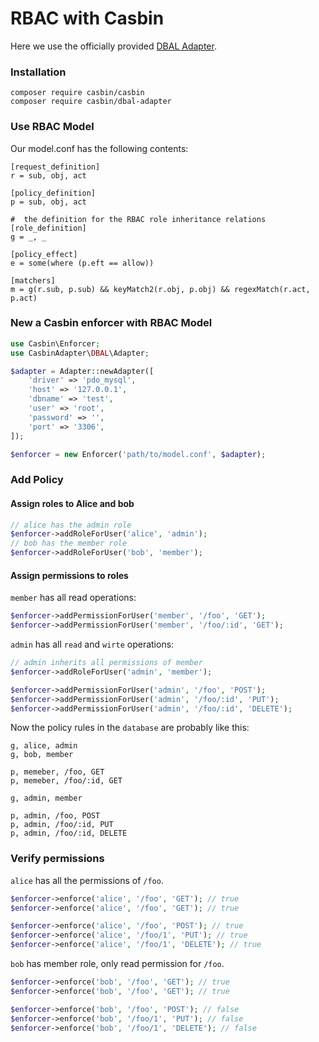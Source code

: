 # RBAC with Casbin

Here we use the officially provided [DBAL Adapter](https://github.com/php-casbin/dbal-adapter).

### Installation

```
composer require casbin/casbin
composer require casbin/dbal-adapter
```

### Use RBAC Model

Our model.conf has the following contents:

```
[request_definition]
r = sub, obj, act

[policy_definition]
p = sub, obj, act

#  the definition for the RBAC role inheritance relations
[role_definition]
g = _, _

[policy_effect]
e = some(where (p.eft == allow))

[matchers]
m = g(r.sub, p.sub) && keyMatch2(r.obj, p.obj) && regexMatch(r.act, p.act)
```

### New a Casbin enforcer with RBAC Model

```php
use Casbin\Enforcer;
use CasbinAdapter\DBAL\Adapter;

$adapter = Adapter::newAdapter([
    'driver' => 'pdo_mysql',
    'host' => '127.0.0.1',
    'dbname' => 'test',
    'user' => 'root',
    'password' => '',
    'port' => '3306',
]);

$enforcer = new Enforcer('path/to/model.conf', $adapter);
```

### Add Policy

#### Assign roles to Alice and bob 

```php
// alice has the admin role
$enforcer->addRoleForUser('alice', 'admin'); 
// bob has the member role
$enforcer->addRoleForUser('bob', 'member');
```

#### Assign permissions to roles

`member` has all read operations:

```php
$enforcer->addPermissionForUser('member', '/foo', 'GET');
$enforcer->addPermissionForUser('member', '/foo/:id', 'GET');
```

`admin` has all `read` and `wirte` operations:

```php
// admin inherits all permissions of member
$enforcer->addRoleForUser('admin', 'member');

$enforcer->addPermissionForUser('admin', '/foo', 'POST');
$enforcer->addPermissionForUser('admin', '/foo/:id', 'PUT');
$enforcer->addPermissionForUser('admin', '/foo/:id', 'DELETE');
```

Now the policy rules in the `database` are probably like this:

```
g, alice, admin
g, bob, member

p, memeber, /foo, GET
p, memeber, /foo/:id, GET

g, admin, member

p, admin, /foo, POST
p, admin, /foo/:id, PUT
p, admin, /foo/:id, DELETE
```


### Verify permissions

`alice` has all the permissions of `/foo`.

```php
$enforcer->enforce('alice', '/foo', 'GET'); // true
$enforcer->enforce('alice', '/foo', 'GET'); // true

$enforcer->enforce('alice', '/foo', 'POST'); // true
$enforcer->enforce('alice', '/foo/1', 'PUT'); // true
$enforcer->enforce('alice', '/foo/1', 'DELETE'); // true
```

`bob` has member role, only read permission for `/foo`.

```php
$enforcer->enforce('bob', '/foo', 'GET'); // true
$enforcer->enforce('bob', '/foo', 'GET'); // true

$enforcer->enforce('bob', '/foo', 'POST'); // false
$enforcer->enforce('bob', '/foo/1', 'PUT'); // false
$enforcer->enforce('bob', '/foo/1', 'DELETE'); // false
```
